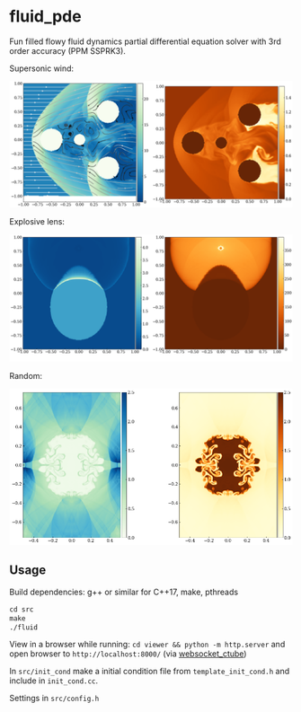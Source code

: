 # fluid_pde
Fun filled flowy fluid dynamics partial differential equation solver with 3rd
order accuracy (PPM SSPRK3).

Supersonic wind:

![supersonic_wind](supersonic.png)


Explosive lens:

![explosive_lens](explosive_lens.png)

Random:

![post_blast](post_blast.png)

## Usage
Build dependencies: g++ or similar for C++17, make, pthreads

```
cd src
make
./fluid
```

View in a browser while running: `cd viewer && python -m http.server` and
open browser to `http://localhost:8000/` (via
[websocket_ctube](https://github.com/bryance-oyang/websocket_ctube))

In `src/init_cond` make a initial condition file from `template_init_cond.h` and
include in `init_cond.cc`.

Settings in `src/config.h`
